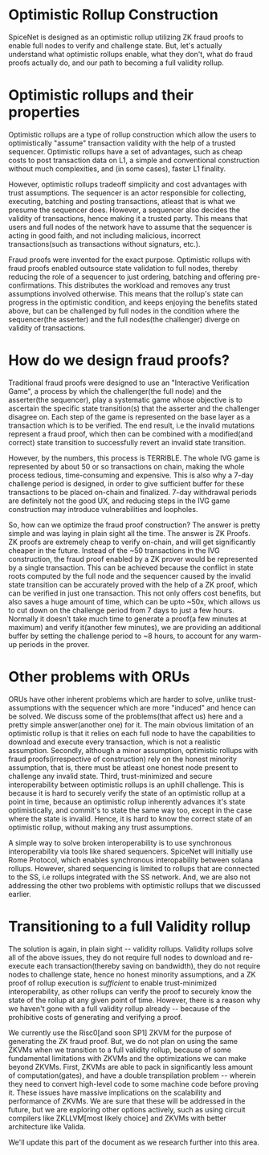 # Optimistic Rollup Construction
SpiceNet is designed as an optimistic rollup utilizing ZK fraud proofs to enable full nodes to verify and challenge state. But, let's actually understand what optimistic rollups enable, what they don't, what do fraud proofs actually do, and our path to becoming a full validity rollup.

# Optimistic rollups and their properties
Optimistic rollups are a type of rollup construction which allow the users to optimistically "assume" transaction validity with the help of a trusted sequencer. Optimistic rollups have a set of advantages, such as cheap costs to post transaction data on L1, a simple and conventional construction without much complexities, and (in some cases), faster L1 finality.

However, optimistic rollups tradeoff simplicity and cost advantages with trust assumptions. The sequencer is an actor responsible for collecting, executing, batching and posting transactions, atleast that is what we presume the sequencer does. However, a sequencer also decides the validity of transactions, hence making it a trusted party. This means that users and full nodes of the network have to assume that the sequencer is acting in good faith, and not including malicious, incorrect transactions(such as transactions without signaturs, etc.).

Fraud proofs were invented for the exact purpose. Optimistic rollups with fraud proofs enabled outsource state validation to full nodes, thereby reducing the role of a sequencer to just ordering, batching and offering pre-confirmations. This distributes the workload and removes any trust assumptions involved otherwise. This means that the rollup's state can progress in the optimistic condition, and keeps enjoying the benefits stated above, but can be challenged by full nodes in the condition where the sequencer(the asserter) and the full nodes(the challenger) diverge on validity of transactions.

# How do we design fraud proofs?
Traditional fraud proofs were designed to use an "Interactive Verification Game", a process by which the challenger(the full node) and the asserter(the sequencer), play a systematic game whose objective is to ascertain the specific state transition(s) that the asserter and the challenger disagree on. Each step of the game is represented on the base layer as a transaction which is to be verified. The end result, i.e the invalid mutations represent a fraud proof, which then can be combined with a modified(and correct) state transition to successfully revert an invalid state transition.

However, by the numbers, this process is TERRIBLE. The whole IVG game is represented by about 50 or so transactions on chain, making the whole process tedious, time-consuming and expensive. This is also why a 7-day challenge period is designed, in order to give sufficient buffer for these transactions to be placed on-chain and finalized. 7-day withdrawal periods are definitely not the good UX, and reducing steps in the IVG game construction may introduce vulnerabilities and loopholes.

So, how can we optimize the fraud proof construction? The answer is pretty simple and was laying in plain sight all the time. The answer is ZK Proofs. ZK proofs are extremely cheap to verify on-chain, and will get significantly cheaper in the future. Instead of the ~50 transactions in the IVG construction, the fraud proof enabled by a ZK prover would be represented by a single transaction. This can be achieved because the conflict in state roots computed by the full node and the sequencer caused by the invalid state transition can be accurately proved with the help of a ZK proof, which can be verified in just one transaction. This not only offers cost benefits, but also saves a huge amount of time, which can be upto ~50x, which allows us to cut down on the challenge period from 7 days to just a few hours. Normally it doesn't take much time to generate a proof(a few minutes at maximum) and verify it(another few minutes), we are providing an additional buffer by setting the challenge period to ~8 hours, to account for any warm-up periods in the prover.

# Other problems with ORUs
ORUs have other inherent problems which are harder to solve, unlike trust-assumptions with the sequencer which are more "induced" and hence can be solved. We discuss some of the problems(that affect us) here and a pretty simple answer(another one) for it. The main obvious limitation of an optimistic rollup is that it relies on each full node to have the capabilities to download and execute every transaction, which is not a realistic assumption. Secondly, although a minor assumption, optimistic rollups with fraud proofs(irrespective of construction) rely on the honest minority assumption, that is, there must be atleast one honest node present to challenge any invalid state. Third, trust-minimized and secure interoperability between optimistic rollups is an uphill challenge. This is because it is hard to securely verify the state of an optimistic rollup at a point in time, because an optimistic rollup inherently advances it's state optimistically, and commit's to state the same way too, except in the case where the state is invalid. Hence, it is hard to know the correct state of an optimistic rollup, without making any trust assumptions.

A simple way to solve broken interoperability is to use synchronous interoperability via tools like shared sequencers. SpiceNet will initially use Rome Protocol, which enables synchronous interopability between solana rollups. However, shared sequencing is limited to rollups that are connected to the SS, i.e rollups integrated with the SS network. And, we are also not addressing the other two problems with optimistic rollups that we discussed earlier.

# Transitioning to a full Validity rollup
The solution is again, in plain sight -- validity rollups. Validity rollups solve all of the above issues, they do not require full nodes to download and re-execute each transaction(thereby saving on bandwidth), they do not require nodes to challenge state, hence no honest minority assumptions, and a ZK proof of rollup execution is *sufficient* to enable trust-minimized interoperability, as other rollups can verify the proof to securely know the state of the rollup at any given point of time. However, there is a reason why we haven't gone with a full validity rollup already -- because of the prohibitive costs of generating and verifying a proof.

We currently use the Risc0[and soon SP1] ZKVM for the purpose of generating the ZK fraud proof. But, we do not plan on using the same ZKVMs when we transition to a full validity rollup, because of some fundamental limitations with ZKVMs and the optimizations we can make beyond ZKVMs. First, ZKVMs are able to pack in significantly less amount of computation(gates), and have a double transpilation problem -- wherein they need to convert high-level code to some machine code before proving it. These issues have massive implications on the scalability and performance of ZKVMs. We are sure that these will be addressed in the future, but we are exploring other options actively, such as using circuit compilers like ZKLLVM[most likely choice] and ZKVMs with better architecture like Valida.

We'll update this part of the document as we research further into this area.
